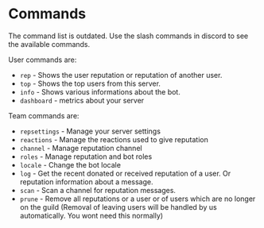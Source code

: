# Commands

The command list is outdated. Use the slash commands in discord to see the available commands.

User commands are:

- `rep` - Shows the user reputation or reputation of another user.
- `top` - Shows the top users from this server.
- `info` - Shows various informations about the bot.
- `dashboard` - metrics about your server

Team commands are:

- `repsettings` - Manage your server settings
- `reactions` - Manage the reactions used to give reputation
- `channel` - Manage reputation channel
- `roles` - Manage reputation and bot roles
- `locale` - Change the bot locale
- `log` - Get the recent donated or received reputation of a user. Or reputation information about a message.
- `scan` - Scan a channel for reputation messages.
- `prune` - Remove all reputations or a user or of users which are no longer on the guild (Removal of leaving users will be handled by us automatically. You wont need this normally)
